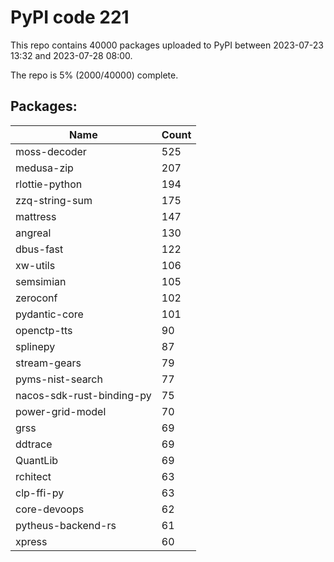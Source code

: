 # PyPI code 221

This repo contains 40000 packages uploaded to PyPI between 
2023-07-23 13:32 and 2023-07-28 08:00.

The repo is 5% (2000/40000) complete.

## Packages:

| Name  | Count |
| ----- | ----- |
| moss-decoder | 525 |
| medusa-zip | 207 |
| rlottie-python | 194 |
| zzq-string-sum | 175 |
| mattress | 147 |
| angreal | 130 |
| dbus-fast | 122 |
| xw-utils | 106 |
| semsimian | 105 |
| zeroconf | 102 |
| pydantic-core | 101 |
| openctp-tts | 90 |
| splinepy | 87 |
| stream-gears | 79 |
| pyms-nist-search | 77 |
| nacos-sdk-rust-binding-py | 75 |
| power-grid-model | 70 |
| grss | 69 |
| ddtrace | 69 |
| QuantLib | 69 |
| rchitect | 63 |
| clp-ffi-py | 63 |
| core-devoops | 62 |
| pytheus-backend-rs | 61 |
| xpress | 60 |


